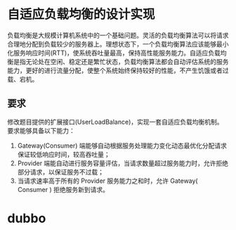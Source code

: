 # 自适应负载均衡的设计实现

负载均衡是大规模计算机系统中的一个基础问题。灵活的负载均衡算法可以将请求合理地分配到负载较少的服务器上。理想状态下，一个负载均衡算法应该能够最小化服务响应时间(RTT)，使系统吞吐量最高，保持高性能服务能力。自适应负载均衡是指无论处在空闲、稳定还是繁忙状态，负载均衡算法都会自动评估系统的服务能力，更好的进行流量分配，使整个系统始终保持较好的性能，不产生饥饿或者过载、宕机。

## 要求
修改题目提供的扩展接口(UserLoadBalance)，实现一套自适应负载均衡机制。要求能够具备以下能力：
1. Gateway(Consumer) 端能够自动根据服务处理能力变化动态最优化分配请求保证较低响应时间，较高吞吐量；
2. Provider 端能自动进行服务容量评估，当请求数量超过服务能力时，允许拒绝部分请求，以保证服务不过载；
3. 当请求速率高于所有的 Provider 服务能力之和时，允许 Gateway( Consumer ) 拒绝服务新到请求。



# dubbo


















































